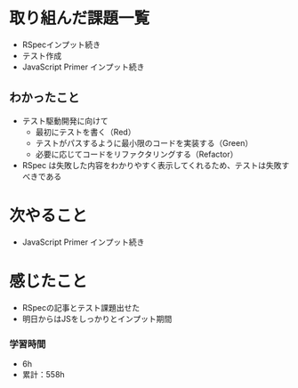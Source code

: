 # 取り組んだ課題一覧

- RSpecインプット続き
- テスト作成
- JavaScript Primer インプット続き

## わかったこと

- テスト駆動開発に向けて
    - 最初にテストを書く（Red）
    - テストがパスするように最小限のコードを実装する（Green）
    - 必要に応じてコードをリファクタリングする（Refactor）
- RSpec は失敗した内容をわかりやすく表示してくれるため、テストは失敗すべきである

# 次やること

- JavaScript Primer インプット続き

# 感じたこと

- RSpecの記事とテスト課題出せた
- 明日からはJSをしっかりとインプット期間

### 学習時間

- 6h
- 累計：558h
